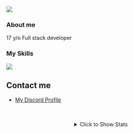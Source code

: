 
<img src="https://komarev.com/ghpvc/?username=hasan-kilici&color=red" />
<h3>About me</h3>
17 y/o Full stack developer

<h3>My Skills</h3>
<img src="https://skillicons.dev/icons?i=html,css,scss,bootstrap,tailwind,js,ts,vite,svelte,vue,nodejs,express,python,django,php,laravel,go,nim,c,cpp,mysql,postgresql,mongodb,firebase,prisma">
<h2>Contact me</h2>
<ul>
<li><a href="https://discordapp.com/users/695995816791507024">My Discord Profile</a></li>
 </ul>
<br><br>
<div align="center">
<details>
  <summary>Click to Show Stats</summary>
<img src="https://github-readme-stats.vercel.app/api/top-langs/?username=hasan-kilici&layout=compact&bg_color=0d1117&border_color=0d1117&text-color:79ff97&langs_count=12"><br><br>
 <img src="https://github-readme-streak-stats.herokuapp.com/?user=hasan-kilici&theme=github-dark&show_icons=true"/><br><br>
<img src="https://github-profile-trophy.vercel.app/?username=hasan-kilici&theme=onedark" />
 <p align="center">
        <a href="https://github.com/hasan-kilici/github-readme-stats"><img alt="Hasan-kilici's Github Stats" src="https://github-readme-stats.vercel.app/api?username=hasan-kilici&show_icons=true&count_private=true&theme=react&hide_border=true&bg_color=0D1117" /></a>
  <p/>
 </details>
</div>
 
